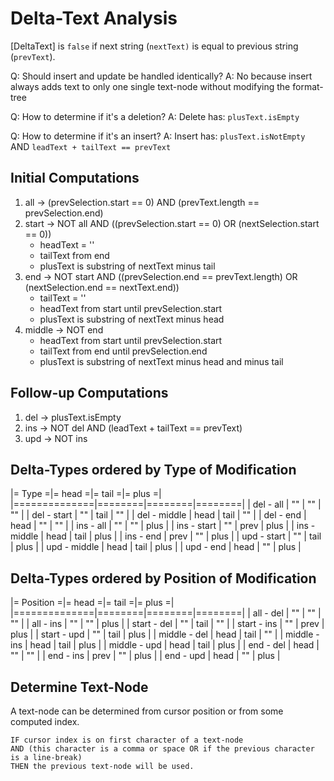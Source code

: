 # Delta-Text Analysis

[DeltaText] is `false` if next string (`nextText)` is equal to previous string (`prevText`).

Q: Should insert and update be handled identically?
A: No because insert always adds text to only one single text-node without modifying the format-tree

Q: How to determine if it's a deletion?
A: Delete has: `plusText.isEmpty`

Q: How to determine if it's an insert?
A: Insert has: `plusText.isNotEmpty` AND `leadText + tailText == prevText`

## Initial Computations

1. all -> (prevSelection.start == 0) AND (prevText.length == prevSelection.end)
2. start -> NOT all AND ((prevSelection.start == 0) OR (nextSelection.start == 0))
   * headText = ''
   * tailText from end
   * plusText is substring of nextText minus tail
3. end -> NOT start AND ((prevSelection.end == prevText.length) OR (nextSelection.end == nextText.end))
   * tailText = ''
   * headText from start until prevSelection.start
   * plusText is substring of nextText minus head
4. middle -> NOT end
   * headText from start until prevSelection.start
   * tailText from end until prevSelection.end
   * plusText is substring of nextText minus head and minus tail

## Follow-up Computations

1. del -> plusText.isEmpty
2. ins -> NOT del AND (leadText + tailText == prevText)
3. upd -> NOT ins

## Delta-Types ordered by Type of Modification

|=    Type    =|= head =|= tail =|= plus =|
|==============|========|========|========|
| del - all    |     "" |     "" |     "" |
| del - start  |     "" |   tail |     "" |
| del - middle |   head |   tail |     "" |
| del - end    |   head |     "" |     "" |
| ins - all    |     "" |     "" |   plus |
| ins - start  |     "" |   prev |   plus |
| ins - middle |   head |   tail |   plus |
| ins - end    |   prev |     "" |   plus |
| upd - start  |     "" |   tail |   plus |
| upd - middle |   head |   tail |   plus |
| upd - end    |   head |     "" |   plus |

## Delta-Types ordered by Position of Modification

|=  Position  =|= head =|= tail =|= plus =|
|==============|========|========|========|
| all - del    |     "" |     "" |     "" |
| all - ins    |     "" |     "" |   plus |
| start - del  |     "" |   tail |     "" |
| start - ins  |     "" |   prev |   plus |
| start - upd  |     "" |   tail |   plus |
| middle - del |   head |   tail |     "" |
| middle - ins |   head |   tail |   plus |
| middle - upd |   head |   tail |   plus |
| end - del    |   head |     "" |     "" |
| end - ins    |   prev |     "" |   plus |
| end - upd    |   head |     "" |   plus |


## Determine Text-Node

A text-node can be determined from cursor position or from some computed index.

```
IF cursor index is on first character of a text-node
AND (this character is a comma or space OR if the previous character is a line-break)
THEN the previous text-node will be used.
```

